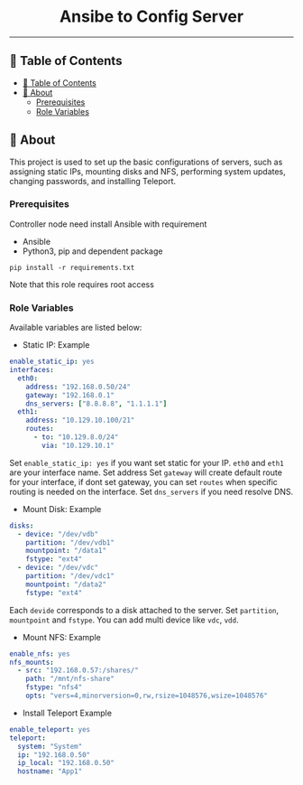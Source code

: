 

<h1 align="center">Ansibe to Config Server</h1>

---


## 📝 Table of Contents

- [📝 Table of Contents](#-table-of-contents)
- [🧐 About ](#-about-)
  - [Prerequisites](#prerequisites)
  - [Role Variables](#role-variables)

## 🧐 About <a name = "about"></a>

This project is used to set up the basic configurations of servers, such as assigning static IPs, mounting disks and NFS, performing system updates, changing passwords, and installing Teleport.

### Prerequisites

Controller node need install Ansible with requirement

- Ansible
- Python3, pip and dependent package

```
pip install -r requirements.txt
```
Note that this role requires root access

### Role Variables
Available variables are listed below:
- Static IP:
Example
```yaml
enable_static_ip: yes
interfaces:
  eth0:
    address: "192.168.0.50/24"
    gateway: "192.168.0.1"
    dns_servers: ["8.8.8.8", "1.1.1.1"]
  eth1:
    address: "10.129.10.100/21"
    routes:
      - to: "10.129.8.0/24"
        via: "10.129.10.1"
```
Set `enable_static_ip: yes` if you want set static for your IP. `eth0` and `eth1` are your interface name. Set address
Set `gateway` will create default route for your interface, if dont set gateway, you can set `routes` when specific routing is needed on the interface.
Set `dns_servers` if you need resolve DNS.
- Mount Disk:
Example
```yaml  
disks:
  - device: "/dev/vdb"
    partition: "/dev/vdb1"
    mountpoint: "/data1"
    fstype: "ext4"
  - device: "/dev/vdc"
    partition: "/dev/vdc1"
    mountpoint: "/data2"
    fstype: "ext4"
```
Each `devide` corresponds to a disk attached to the server. Set `partition`, `mountpoint` and `fstype`. You can add multi device like `vdc`, `vdd`.
- Mount NFS:
Example
```yaml
enable_nfs: yes
nfs_mounts:
  - src: "192.168.0.57:/shares/"
    path: "/mnt/nfs-share"
    fstype: "nfs4"
    opts: "vers=4,minorversion=0,rw,rsize=1048576,wsize=1048576"
```
- Install Teleport
Example
```yaml
enable_teleport: yes
teleport:
  system: "System"
  ip: "192.168.0.50"
  ip_local: "192.168.0.50"
  hostname: "App1"
```

